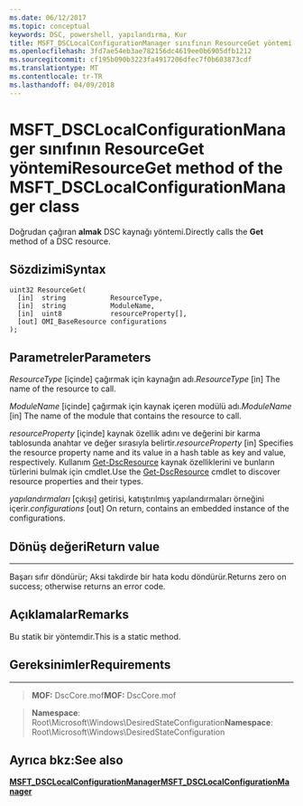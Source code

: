 ```yaml
---
ms.date: 06/12/2017
ms.topic: conceptual
keywords: DSC, powershell, yapılandırma, Kur
title: MSFT_DSCLocalConfigurationManager sınıfının ResourceGet yöntemi
ms.openlocfilehash: 3fd7ae54eb3ae782156dc4619ee0b6905dfb1212
ms.sourcegitcommit: cf195b090b3223fa4917206dfec7f0b603873cdf
ms.translationtype: MT
ms.contentlocale: tr-TR
ms.lasthandoff: 04/09/2018
---
```

# <a name="resourceget-method-of-the-msftdsclocalconfigurationmanager-class"></a><span data-ttu-id="4a707-103">MSFT_DSCLocalConfigurationManager sınıfının ResourceGet yöntemi</span><span class="sxs-lookup"><span data-stu-id="4a707-103">ResourceGet method of the MSFT_DSCLocalConfigurationManager class</span></span>

<span data-ttu-id="4a707-104">Doğrudan çağıran **almak** DSC kaynağı yöntemi.</span><span class="sxs-lookup"><span data-stu-id="4a707-104">Directly calls the **Get** method of a DSC resource.</span></span>

<a name="syntax"></a><span data-ttu-id="4a707-105">Sözdizimi</span><span class="sxs-lookup"><span data-stu-id="4a707-105">Syntax</span></span>
------

```mof
uint32 ResourceGet(
  [in]  string           ResourceType,
  [in]  string           ModuleName,
  [in]  uint8            resourceProperty[],
  [out] OMI_BaseResource configurations
);
```

<a name="parameters"></a><span data-ttu-id="4a707-106">Parametreler</span><span class="sxs-lookup"><span data-stu-id="4a707-106">Parameters</span></span>
----------

<span data-ttu-id="4a707-107">*ResourceType* \[içinde\] çağırmak için kaynağın adı.</span><span class="sxs-lookup"><span data-stu-id="4a707-107">*ResourceType* \[in\] The name of the resource to call.</span></span>

<span data-ttu-id="4a707-108">*ModuleName* \[içinde\] çağırmak için kaynak içeren modülü adı.</span><span class="sxs-lookup"><span data-stu-id="4a707-108">*ModuleName* \[in\] The name of the module that contains the resource to call.</span></span>

<span data-ttu-id="4a707-109">*resourceProperty* \[içinde\] kaynak özellik adını ve değerini bir karma tablosunda anahtar ve değer sırasıyla belirtir.</span><span class="sxs-lookup"><span data-stu-id="4a707-109">*resourceProperty* \[in\] Specifies the resource property name and its value in a hash table as key and value, respectively.</span></span> <span data-ttu-id="4a707-110">Kullanım [Get-DscResource](https://technet.microsoft.com/library/dn521625.aspx) kaynak özelliklerini ve bunların türlerini bulmak için cmdlet.</span><span class="sxs-lookup"><span data-stu-id="4a707-110">Use the [Get-DscResource](https://technet.microsoft.com/library/dn521625.aspx) cmdlet to discover resource properties and their types.</span></span>

<span data-ttu-id="4a707-111">*yapılandırmaları* \[çıkışı\] getirisi, katıştırılmış yapılandırmaları örneğini içerir.</span><span class="sxs-lookup"><span data-stu-id="4a707-111">*configurations* \[out\] On return, contains an embedded instance of the configurations.</span></span>

## <a name="return-value"></a><span data-ttu-id="4a707-112">Dönüş değeri</span><span class="sxs-lookup"><span data-stu-id="4a707-112">Return value</span></span>
------------

<span data-ttu-id="4a707-113">Başarı sıfır döndürür; Aksi takdirde bir hata kodu döndürür.</span><span class="sxs-lookup"><span data-stu-id="4a707-113">Returns zero on success; otherwise returns an error code.</span></span>

## <a name="remarks"></a><span data-ttu-id="4a707-114">Açıklamalar</span><span class="sxs-lookup"><span data-stu-id="4a707-114">Remarks</span></span>

<span data-ttu-id="4a707-115">Bu statik bir yöntemdir.</span><span class="sxs-lookup"><span data-stu-id="4a707-115">This is a static method.</span></span>

## <a name="requirements"></a><span data-ttu-id="4a707-116">Gereksinimler</span><span class="sxs-lookup"><span data-stu-id="4a707-116">Requirements</span></span>
------------
><span data-ttu-id="4a707-117">**MOF:** DscCore.mof</span><span class="sxs-lookup"><span data-stu-id="4a707-117">**MOF:** DscCore.mof</span></span>

><span data-ttu-id="4a707-118">**Namespace**: Root\Microsoft\Windows\DesiredStateConfiguration</span><span class="sxs-lookup"><span data-stu-id="4a707-118">**Namespace**: Root\Microsoft\Windows\DesiredStateConfiguration</span></span>


## <a name="see-also"></a><span data-ttu-id="4a707-119">Ayrıca bkz:</span><span class="sxs-lookup"><span data-stu-id="4a707-119">See also</span></span>


[<span data-ttu-id="4a707-120">**MSFT_DSCLocalConfigurationManager**</span><span class="sxs-lookup"><span data-stu-id="4a707-120">**MSFT_DSCLocalConfigurationManager**</span></span>](msft-dsclocalconfigurationmanager.md)